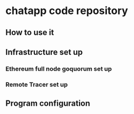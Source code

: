 # **chatapp code repository**

## **How to use it**

## **Infrastructure set up**

### **Ethereum full node goquorum set up**

### **Remote Tracer set up**

## **Program configuration**
